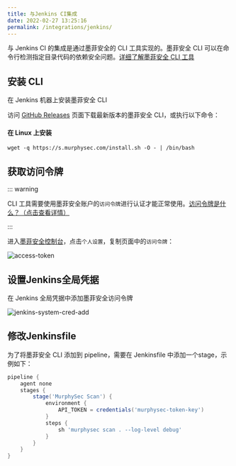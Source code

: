 ```yaml
---
title: 与Jenkins CI集成
date: 2022-02-27 13:25:16
permalink: /integrations/jenkins/
---
```


与 Jenkins CI 的集成是通过墨菲安全的 CLI 工具实现的。墨菲安全 CLI 可以在命令行检测指定目录代码的依赖安全问题。[详细了解墨菲安全 CLI 工具](/integrations/cli/getting_started/)

## 安装 CLI
在 Jenkins 机器上安装墨菲安全 CLI

访问 [GitHub Releases](https://github.com/murphysecurity/murphysec/releases/latest) 页面下载最新版本的墨菲安全 CLI，或执行以下命令：

#### 在 Linux 上安装

```
wget -q https://s.murphysec.com/install.sh -O - | /bin/bash
```


## 获取访问令牌

::: warning

CLI 工具需要使用墨菲安全账户的`访问令牌`进行认证才能正常使用。[访问令牌是什么？（点击查看详情）](/faq/access-token/)

:::

进入[墨菲安全控制台](https://www.murphysec.com/control/set)，点击`个人设置`，复制页面中的`访问令牌`：

![access-token](https://murphysec-doc-1257309290.cos.ap-beijing.myqcloud.com/2022/02/20/apitoken.png)

## 设置Jenkins全局凭据

在 Jenkins 全局凭据中添加墨菲安全访问令牌

![jenkins-system-cred-add](https://murphysec-doc-1257309290.cos.ap-beijing.myqcloud.com/2022/02/27/jenkinssystemcredadd.png)


## 修改Jenkinsfile
为了将墨菲安全 CLI 添加到 pipeline，需要在 Jenkinsfile 中添加一个stage，示例如下：

``` groovy
pipeline {
    agent none
    stages {
        stage('MurphySec Scan') {
            environment {
                API_TOKEN = credentials('murphysec-token-key')
            }
            steps {
                sh 'murphysec scan . --log-level debug'
            }
        }
    }
}

```
